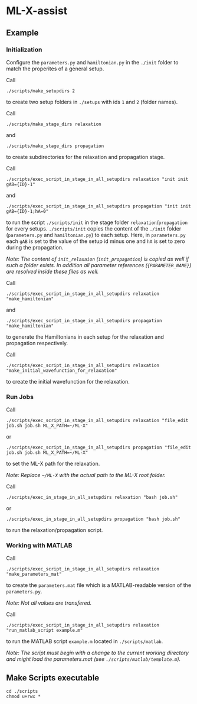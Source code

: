 # ML-X-assist

## Example
### Initialization
Configure the `parameters.py` and `hamiltonian.py` in the `./init` folder to match the properites of a general setup.

Call 
```
./scripts/make_setupdirs 2
```
to create two setup folders in `./setups` with ids `1` and `2` (folder names).


Call 
```
./scripts/make_stage_dirs relaxation
```
and
```
./scripts/make_stage_dirs propagation
```
to create subdirectories for the relaxation and propagation stage.

Call 
```
./scripts/exec_script_in_stage_in_all_setupdirs relaxation "init init gAB={ID}-1"
```
and
```
./scripts/exec_script_in_stage_in_all_setupdirs propagation "init init gAB={ID}-1;hA=0"
```
to run the script `./scripts/init` in the stage folder `relaxation`/`propagation` for every setups. `./scripts/init` copies the content of the `./init` folder (`parameters.py` and `hamiltonian.py`) to each setup. Here, in `parameters.py` each `gAB` is set to the value of the setup id minus one and `hA` is set to zero during the propagation.

_Note: The content of `init_relaxaion` (`init_propagation`) is copied as well if such a folder exists. In addition all parameter references (`{PARAMETER_NAME}`) are resolved inside these files as well._

Call 
```
./scripts/exec_script_in_stage_in_all_setupdirs relaxation "make_hamiltonian"
```
and
```
./scripts/exec_script_in_stage_in_all_setupdirs propagation "make_hamiltonian"
```
to generate the Hamiltonians in each setup for the relaxation and propagation respectively.


Call 
```
./scripts/exec_script_in_stage_in_all_setupdirs relaxation "make_initial_wavefunction_for_relaxation"
```
to create the initial wavefunction for the relaxation.

### Run Jobs
Call 
```
./scripts/exec_script_in_stage_in_all_setupdirs relaxation "file_edit job.sh job.sh ML_X_PATH=~/ML-X"
```
or
```
./scripts/exec_script_in_stage_in_all_setupdirs propagation "file_edit job.sh job.sh ML_X_PATH=~/ML-X"
```
to set the ML-X path for the relaxation.

_Note: Replace `~/ML-X` with the actual path to the ML-X root folder._

Call 
```
./scripts/exec_in_stage_in_all_setupdirs relaxation "bash job.sh"
```
or 
```
./scripts/exec_in_stage_in_all_setupdirs propagation "bash job.sh"
```
to run the relaxation/propagation script.


### Working with MATLAB
Call 
```
./scripts/exec_script_in_stage_in_all_setupdirs relaxation "make_parameters_mat"
```
to create the `parameters.mat` file which is a MATLAB-readable version of the `parameters.py`.

_Note: Not all values are transfered._

Call 
```
./scripts/exec_script_in_stage_in_all_setupdirs relaxation "run_matlab_script example.m"
```
to run the MATLAB script `example.m` located in `./scripts/matlab`.

_Note: The script must begin with a change to the current working directory and might load the parameters.mat (see `./scripts/matlab/template.m`)._

## Make Scripts executable
```
cd ./scripts
chmod u+rwx *
```
